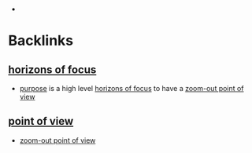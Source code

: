 - 

# Backlinks
## [horizons of focus](<horizons of focus.md>)
- [purpose](<purpose.md>) is a high level [horizons of focus](<horizons of focus.md>) to have a [zoom-out point of view](<zoom-out point of view.md>)

## [point of view](<point of view.md>)
- [zoom-out point of view](<zoom-out point of view.md>)

